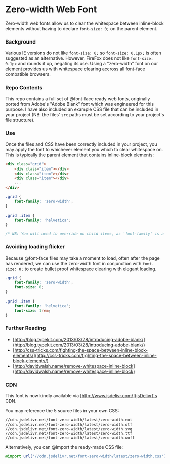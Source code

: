 Zero-width Web Font
=========

Zero-width web fonts allow us to clear the whitespace between inline-block elements without having to declare `font-size: 0;` on the parent element.

### Background

Various IE versions do not like `font-size: 0;` so `font-size: 0.1px;` is often suggested as an alternative. However, FireFox does not like `font-size: 0.1px` and rounds it up, negating its use. Using a "zero-width" font on our element provides us with whitespace clearing accross all font-face combatible browsers.

### Repo Contents

This repo contains a full set of @font-face ready web fonts, originally ported from Adobe's "Adobe Blank" font which was engineered for this purpose. I have also included an example CSS file that can be included in your project (NB: the files' `src` paths must be set according to your project's file structure).

### Use

Once the files and CSS have been correctly included in your project, you may apply the font to whichever element you which to clear whitespace on. This is typically the parent element that contains inline-block elements:

```html
<div class="grid">
	<div class="item"></div>
	<div class="item"></div>
	<div class="item"></div>
	...
</div>
```

```css
.grid {
	font-family: 'zero-width';
}

.grid .item {
	font-family: 'helvetica'; 
}

/* NB: You will need to override on child items, as 'font-family' is a cascading property */
```

### Avoiding loading flicker

Because @font-face files may take a moment to load, often after the page has rendered, we can use the zero-width font in conjunction with `font-size: 0;` to create bullet proof whitespace clearing with elegant loading.

```css
.grid {
	font-family: 'zero-width';
	font-size: 0;
}

.grid .item {
	font-family: 'helvetica';
	font-size: 1rem; 
}
```

### Further Reading

- [http://blog.typekit.com/2013/03/28/introducing-adobe-blank/](http://blog.typekit.com/2013/03/28/introducing-adobe-blank/)
- [http://css-tricks.com/fighting-the-space-between-inline-block-elements/](http://css-tricks.com/fighting-the-space-between-inline-block-elements/)
- [http://davidwalsh.name/remove-whitespace-inline-block](http://davidwalsh.name/remove-whitespace-inline-block)

### CDN

This font is now kindly available via [http://www.jsdelivr.com/](jsDelivr)'s CDN.

You may reference the 5 source files in your own CSS:

```
//cdn.jsdelivr.net/font-zero-width/latest/zero-width.eot
//cdn.jsdelivr.net/font-zero-width/latest/zero-width.otf
//cdn.jsdelivr.net/font-zero-width/latest/zero-width.svg
//cdn.jsdelivr.net/font-zero-width/latest/zero-width.ttf
//cdn.jsdelivr.net/font-zero-width/latest/zero-width.woff
```

Alternatively, you can @import the ready-made CSS file:

```css
@import url('//cdn.jsdelivr.net/font-zero-width/latest/zero-width.css');
```
